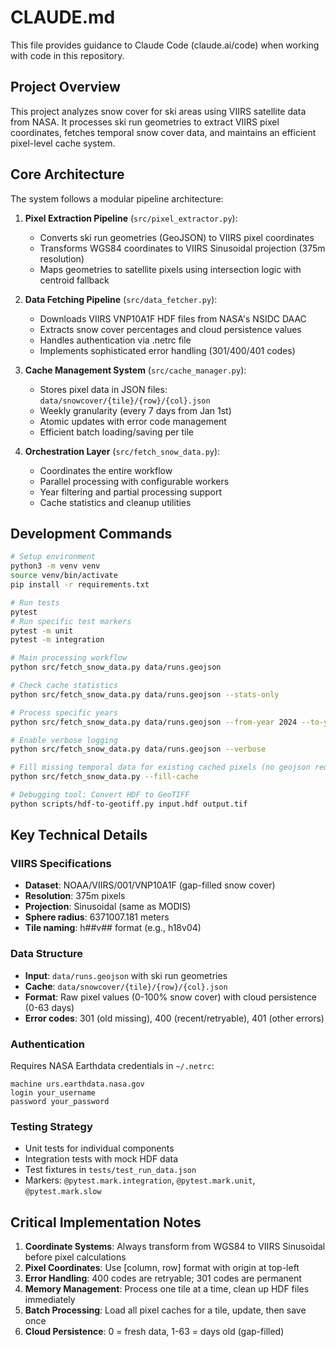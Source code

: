 # CLAUDE.md

This file provides guidance to Claude Code (claude.ai/code) when working with code in this repository.

## Project Overview

This project analyzes snow cover for ski areas using VIIRS satellite data from NASA. It processes ski run geometries to extract VIIRS pixel coordinates, fetches temporal snow cover data, and maintains an efficient pixel-level cache system.

## Core Architecture

The system follows a modular pipeline architecture:

1. **Pixel Extraction Pipeline** (`src/pixel_extractor.py`):
   - Converts ski run geometries (GeoJSON) to VIIRS pixel coordinates
   - Transforms WGS84 coordinates to VIIRS Sinusoidal projection (375m resolution)
   - Maps geometries to satellite pixels using intersection logic with centroid fallback

2. **Data Fetching Pipeline** (`src/data_fetcher.py`):
   - Downloads VIIRS VNP10A1F HDF files from NASA's NSIDC DAAC
   - Extracts snow cover percentages and cloud persistence values
   - Handles authentication via .netrc file
   - Implements sophisticated error handling (301/400/401 codes)

3. **Cache Management System** (`src/cache_manager.py`):
   - Stores pixel data in JSON files: `data/snowcover/{tile}/{row}/{col}.json`
   - Weekly granularity (every 7 days from Jan 1st)
   - Atomic updates with error code management
   - Efficient batch loading/saving per tile

4. **Orchestration Layer** (`src/fetch_snow_data.py`):
   - Coordinates the entire workflow
   - Parallel processing with configurable workers
   - Year filtering and partial processing support
   - Cache statistics and cleanup utilities

## Development Commands

```bash
# Setup environment
python3 -m venv venv
source venv/bin/activate
pip install -r requirements.txt

# Run tests
pytest
# Run specific test markers
pytest -m unit
pytest -m integration

# Main processing workflow
python src/fetch_snow_data.py data/runs.geojson

# Check cache statistics
python src/fetch_snow_data.py data/runs.geojson --stats-only

# Process specific years
python src/fetch_snow_data.py data/runs.geojson --from-year 2024 --to-year 2024

# Enable verbose logging
python src/fetch_snow_data.py data/runs.geojson --verbose

# Fill missing temporal data for existing cached pixels (no geojson required)
python src/fetch_snow_data.py --fill-cache

# Debugging tool: Convert HDF to GeoTIFF
python scripts/hdf-to-geotiff.py input.hdf output.tif
```

## Key Technical Details

### VIIRS Specifications
- **Dataset**: NOAA/VIIRS/001/VNP10A1F (gap-filled snow cover)
- **Resolution**: 375m pixels
- **Projection**: Sinusoidal (same as MODIS)
- **Sphere radius**: 6371007.181 meters
- **Tile naming**: h##v## format (e.g., h18v04)

### Data Structure
- **Input**: `data/runs.geojson` with ski run geometries
- **Cache**: `data/snowcover/{tile}/{row}/{col}.json`
- **Format**: Raw pixel values (0-100% snow cover) with cloud persistence (0-63 days)
- **Error codes**: 301 (old missing), 400 (recent/retryable), 401 (other errors)

### Authentication
Requires NASA Earthdata credentials in `~/.netrc`:
```
machine urs.earthdata.nasa.gov
login your_username
password your_password
```

### Testing Strategy
- Unit tests for individual components
- Integration tests with mock HDF data
- Test fixtures in `tests/test_run_data.json`
- Markers: `@pytest.mark.integration`, `@pytest.mark.unit`, `@pytest.mark.slow`

## Critical Implementation Notes

1. **Coordinate Systems**: Always transform from WGS84 to VIIRS Sinusoidal before pixel calculations
2. **Pixel Coordinates**: Use [column, row] format with origin at top-left
3. **Error Handling**: 400 codes are retryable; 301 codes are permanent
4. **Memory Management**: Process one tile at a time, clean up HDF files immediately
5. **Batch Processing**: Load all pixel caches for a tile, update, then save once
6. **Cloud Persistence**: 0 = fresh data, 1-63 = days old (gap-filled)